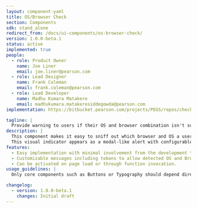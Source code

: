 ```yaml
---
layout: component-yaml
title: OS/Browser Check
section: Components
sdk: stand_alone
redirect_from: /docs/ui-components/os-browser-check/
version: 1.0.0-beta.1
status: active
implemented: true
people:
  - role: Product Owner
    name: Joe Liner
    email: joe.liner@pearson.com
  - role: Lead Designer
    name: Frank Coleman
    email: frank.coleman@pearson.com
  - role: Lead Developer
    name: Madhu Kumara Matakere
    email: madhukumara.matakeresiddegowda@pearson.com
implementation: https://bitbucket.pearson.com/projects/PEGS/repos/checkermodule/browse

tagline: |
  Provide warning to users if their OS and browser combination isn't supported by an application.
description: |
  This component makes it easy to sniff out which browser and OS a user is using and provide a visual indicator if their OS and browser combination isn't supported.  
  This visual indicator appears as a modal-like alert with configurable messages.
features:
  - Easy implementation with minimal involvement from the development team.
  - Customizable messages including tokens to allow detected OS and Browser names to be inserted into messages easily.
  - Can be activated on page load or through function invocation.
usage_guidelines: |
  Only core components such as Buttons or Typography should depend directly on the colors component. Higher level components should get their colors indirectly from the core set of components. This makes it easy to update the color usage across the library.

changelog:
  - version: 1.0.0-beta.1
    changes: Initial draft
---
```

